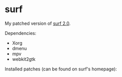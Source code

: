 # surf

My patched version of [surf 2.0](https://surf.suckless.org).

Dependencies:
- Xorg
- dmenu
- mpv
- webkit2gtk

Installed patches (can be found on surf's homepage):

